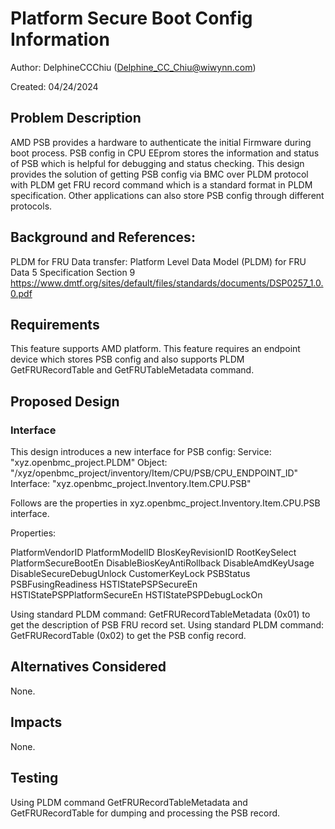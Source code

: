 # Platform Secure Boot Config Information

Author: DelphineCCChiu (<Delphine_CC_Chiu@wiwynn.com>)

Created: 04/24/2024

## Problem Description

AMD PSB provides a hardware to authenticate the initial Firmware during boot
process. PSB config in CPU EEprom stores the information and status of PSB which
is helpful for debugging and status checking. This design provides the solution
of getting PSB config via BMC over PLDM protocol with PLDM get FRU record
command which is a standard format in PLDM specification. Other applications can
also store PSB config through different protocols.

## Background and References:

PLDM for FRU Data transfer: Platform Level Data Model (PLDM) for FRU Data 5
Specification Section 9
<https://www.dmtf.org/sites/default/files/standards/documents/DSP0257_1.0.0.pdf>

## Requirements

This feature supports AMD platform. This feature requires an endpoint
device which stores PSB config and also supports PLDM GetFRURecordTable and
GetFRUTableMetadata command.

## Proposed Design

### Interface

This design introduces a new interface for PSB config: Service:
"xyz.openbmc_project.PLDM" Object:
"/xyz/openbmc_project/inventory/Item/CPU/PSB/CPU_ENDPOINT_ID" Interface:
"xyz.openbmc_project.Inventory.Item.CPU.PSB"

Follows are the properties in xyz.openbmc_project.Inventory.Item.CPU.PSB
interface.

Properties:

PlatformVendorID PlatformModelID BIosKeyRevisionID RootKeySelect
PlatformSecureBootEn DisableBiosKeyAntiRollback DisableAmdKeyUsage
DisableSecureDebugUnlock CustomerKeyLock PSBStatus PSBFusingReadiness
HSTIStatePSPSecureEn HSTIStatePSPPlatformSecureEn HSTIStatePSPDebugLockOn

Using standard PLDM command: GetFRURecordTableMetadata (0x01) to get the
description of PSB FRU record set. Using standard PLDM command:
GetFRURecordTable (0x02) to get the PSB config record.
 
## Alternatives Considered

None.

## Impacts

None.

## Testing

Using PLDM command GetFRURecordTableMetadata and GetFRURecordTable for dumping
and processing the PSB record.
